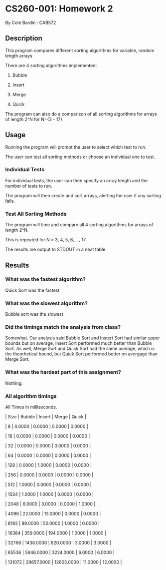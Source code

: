 # CS260-001: Homework 2

By Cole Bardin : CAB572

## Description

This program compares different sorting algorithms for variable, random length arrays

There are 4 sorting algorithms implemented:

1) Bubble 

2) Insert

3) Merge

4) Quick

The program can also do a comparison of all sorting algorithms for arrays of length 2^N for N={3 - 17}

## Usage

Running the program will prompt the user to select which test to run.

The user can test all sorting methods or choose an individual one to test.

### Individual Tests 

For individual tests, the user can then specify an array length and the number of tests to run.

The program will then create and sort arrays, alerting the user if any sorting fails.

### Test All Sorting Methods

The program will time and compare all 4 sorting algorithms for arrays of length 2^N.

This is repeated for N = 3, 4, 5, 6, ..., 17

The results are output to STDOUT in a neat table.

## Results

### What was the fastest algorithm?

Quick Sort was the fastest

### What was the slowest algorithm?

Bubble sort was the slowest

### Did the timings match the analysis from class?

Somewhat. Our analysis said Bubble Sort and Instert Sort had similar upper bounds but on average, Insert Sort performed much better than Bubble Sort. As well, Merge Sort and Quick Sort had the same average, which is the theorhetical bound, but Quick Sort performed better on avergage than Merge Sort.

### What was the hardest part of this assignment?

Nothing.

### All algorithm timings

All Times in milliseconds.

|    Size |     Bubble |     Insert |      Merge |      Quick |

|       8 |     0.0000 |     0.0000 |     0.0000 |     0.0000 |

|      16 |     0.0000 |     0.0000 |     0.0000 |     0.0000 |

|      32 |     0.0000 |     0.0000 |     0.0000 |     0.0000 |

|      64 |     0.0000 |     0.0000 |     0.0000 |     0.0000 |

|     128 |     0.0000 |     1.0000 |     0.0000 |     0.0000 |

|     256 |     0.0000 |     0.0000 |     0.0000 |     0.0000 |

|     512 |     1.0000 |     0.0000 |     0.0000 |     0.0000 |

|    1024 |     1.0000 |     1.0000 |     0.0000 |     0.0000 |

|    2048 |     6.0000 |     3.0000 |     0.0000 |     1.0000 |

|    4096 |    22.0000 |    13.0000 |     0.0000 |     0.0000 |

|    8192 |    89.0000 |    50.0000 |     1.0000 |     0.0000 |

|   16384 |   359.0000 |   194.0000 |     1.0000 |     1.0000 |

|   32768 |  1438.0000 |   820.0000 |     3.0000 |     3.0000 |

|   65536 |  5946.0000 |  3224.0000 |     6.0000 |     6.0000 |

|  131072 | 29657.0000 | 12605.0000 |    11.0000 |    12.0000 |


